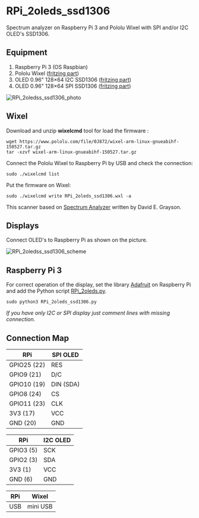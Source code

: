 # RPi_2oleds_ssd1306

Spectrum analyzer on Raspberry Pi 3 and Pololu Wixel with SPI and/or I2C OLED's SSD1306.

## Equipment

1. Raspberry Pi 3 (OS Raspbian)
2. Pololu Wixel ([fritzing part](https://github.com/Oestoidea/oled-spectrum-analizer/blob/master/fritzing-parts/OLED%200.96%20128x64%20I2C%20SSD1306.fzpz))
3. OLED 0.96" 128×64 I2C SSD1306 ([fritzing part](https://github.com/Oestoidea/oled-spectrum-analizer/blob/master/fritzing-parts/OLED%200.96%20128x64%20I2C%20SSD1306.fzpz))
4. OLED 0.96" 128×64 SPI SSD1306 ([fritzing part](https://github.com/Oestoidea/oled-spectrum-analizer/blob/master/fritzing-parts/OLED%200.96%20128x64%20SPI%20SSD1306.fzpz))

![RPi_2oledss_ssd1306_photo](https://github.com/Oestoidea/oled-spectrum-analizer/blob/master/RPi/pics/RPi_2oleds_ssd1306.png)

## Wixel

Download and unzip __wixelcmd__ tool for load the firmware :

```
wget https://www.pololu.com/file/0J872/wixel-arm-linux-gnueabihf-150527.tar.gz
tar -xzvf wixel-arm-linux-gnueabihf-150527.tar.gz
```

Сonnect the Pololu Wixel to Raspberry Pi by USB and check the connection:

```
sudo ./wixelcmd list
```

Put the firmware on Wixel:

```
sudo ./wixelcmd write RPi_2oleds_ssd1306.wxl -a
```

This scanner based on [Spectrum Analyzer](https://github.com/pololu/wixel-sdk/tree/dev/david/analyzer/apps/spectrum_analyzer) written by David E. Grayson.

## Displays

Connect OLED's to Raspberry Pi as shown on the picture.

![RPi_2oledss_ssd1306_scheme](https://github.com/Oestoidea/oled-spectrum-analizer/blob/master/RPi/fritzing-scheme/RPi_2oleds_ssd1306_bb.png)

## Raspberry Pi 3

For correct operation of the display, set the library [Adafruit](https://github.com/adafruit/Adafruit_Python_SSD1306) on Raspberry Pi and add the Python script [RPi_2oleds.py](https://github.com/Oestoidea/oled-spectrum-analizer/blob/master/RPi/RPi/RPi_2oleds_ssd1306.py).

```
sudo python3 RPi_2oleds_ssd1306.py
```

_If you have only I2C or SPI display just comment lines with missing connection._

## Connection Map

| RPi         | SPI OLED      |
| ----------- | ------------- |
| GPIO25 (22) | RES           |
| GPIO9 (21)  | D/C           |
| GPIO10 (19) | DIN (SDA)     |
| GPIO8 (24)  | CS            |
| GPIO11 (23) | CLK           |
| 3V3 (17)    | VCC           |
| GND (20)    | GND           |

| RPi         | I2C OLED      |
| ----------- | ------------- |
| GPIO3 (5)   | SCK           |
| GPIO2 (3)   | SDA           |
| 3V3 (1)     | VCC           |
| GND (6)     | GND           |

| RPi         | Wixel         |
| ----------- | ------------- |
| USB         | mini USB      |
